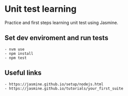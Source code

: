 # Unit test learning

Practice and first steps learning unit test using Jasmine.

## Set dev enviroment and run tests

    - nvm use
    - npm install
    - npm test 

## Useful links

    - https://jasmine.github.io/setup/nodejs.html
    - https://jasmine.github.io/tutorials/your_first_suite